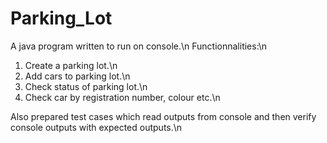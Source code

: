 # Parking_Lot
A java program written to run on console.\n
Functionnalities:\n
1. Create a parking lot.\n
2. Add cars to parking lot.\n
3. Check status of parking lot.\n
4. Check car by registration number, colour etc.\n

Also prepared test cases which read outputs from console and then verify console outputs with expected outputs.\n


